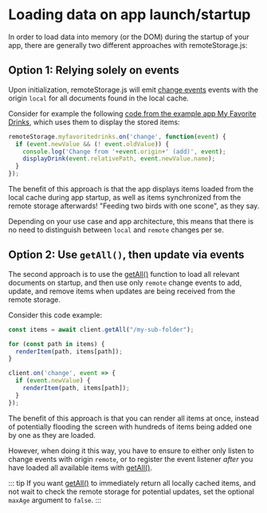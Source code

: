 # Loading data on app launch/startup

In order to load data into memory (or the DOM) during the startup of your app,
there are generally two different approaches with remoteStorage.js:

## Option 1: Relying solely on events

Upon initialization, remoteStorage.js will emit [change
events](../api/baseclient/classes/BaseClient.html#change-events) events with
the origin `local` for all documents found in the local cache.

Consider for example the following [code from the example app My Favorite
Drinks](https://github.com/remotestorage/myfavoritedrinks/blob/master/app.js#L33-L37),
which uses them to display the stored items:

```js
remoteStorage.myfavoritedrinks.on('change', function(event) {
  if (event.newValue && (! event.oldValue)) {
    console.log('Change from '+event.origin+' (add)', event);
    displayDrink(event.relativePath, event.newValue.name);
  }
});
```

The benefit of this approach is that the app displays items loaded from the
local cache during app startup, as well as items synchronized from the remote
storage afterwards! "Feeding two birds with one scone", as they say.

Depending on your use case and app architecture, this means that there is no
need to distinguish between `local` and `remote` changes per se.

## Option 2: Use `getAll()`, then update via events

The second approach is to use the
[getAll()][1] function to load
all relevant documents on startup, and then use only `remote` change events to
add, update, and remove items when updates are being received from the remote
storage.

Consider this code example:

```js
const items = await client.getAll("/my-sub-folder");

for (const path in items) {
  renderItem(path, items[path]);
}

client.on('change', event => {
  if (event.newValue) {
    renderItem(path, items[path]);
  }
});
```

The benefit of this approach is that you can render all items at once, instead
of potentially flooding the screen with hundreds of items being added one by one as
they are loaded.

However, when doing it this way, you have to ensure to either only listen to
change events with origin `remote`, or to register the event listener _after_
you have loaded all available items with [getAll()][1].

::: tip
If you want [getAll()][1] to immediately return all locally cached items, and not
wait to check the remote storage for potential updates, set the optional `maxAge`
argument to `false`.
:::

[1]: ../api/baseclient/classes/BaseClient.html#getall

